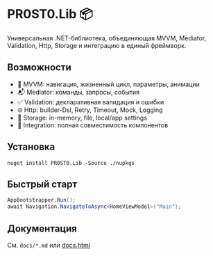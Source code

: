 # PR0ST0.Lib 📦
Универсальная .NET-библиотека, объединяющая MVVM, Mediator, Validation, Http, Storage и интеграцию в единый фреймворк.

## Возможности
- 🔄 MVVM: навигация, жизненный цикл, параметры, анимации
- 📬 Mediator: команды, запросы, события
- ✅ Validation: декларативная валидация и ошибки
- 🌐 Http: builder-Dsl, Retry, Timeout, Mock, Logging
- 💾 Storage: in-memory, file, local/app settings
- 🔗 Integration: полная совместимость компонентов

## Установка
```
nuget install PR0ST0.Lib -Source ./nupkgs
```

## Быстрый старт
```csharp
AppBootstrapper.Run();
await Navigation.NavigateToAsync<HomeViewModel>("Main");
```

## Документация
См. `docs/*.md` или [docs.html](docs.html)
